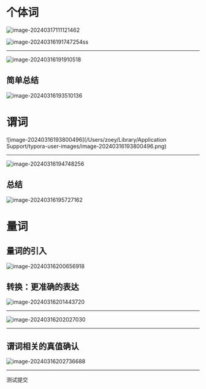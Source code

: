 # 个体词

![image-20240317111121462](/Users/zoey/Library/Application%20Support/typora-user-images/image-20240317111121462.png)

![image-20240316191747254](https://raw.githubusercontent.com/zhangyinyuan/public-img/master/image-20240316191747254.png)ss

---

![image-20240316191910518](/Users/zoey/Library/Application%20Support/typora-user-images/image-20240316191910518.png)

## 简单总结

![image-20240316193510136](https://raw.githubusercontent.com/zhangyinyuan/public-img/master/image-20240316193510136.png)

# 谓词

![image-20240316193800496](/Users/zoey/Library/Application Support/typora-user-images/image-20240316193800496.png)

---

![image-20240316194748256](https://raw.githubusercontent.com/zhangyinyuan/public-img/master/image-20240316194748256.png)

##  总结

![image-20240316195727162](https://raw.githubusercontent.com/zhangyinyuan/public-img/master/image-20240316195727162.png)

# 量词

## 量词的引入

![image-20240316200656918](https://raw.githubusercontent.com/zhangyinyuan/public-img/master/image-20240316200656918.png)

## 转换：更准确的表达

![image-20240316201443720](https://raw.githubusercontent.com/zhangyinyuan/public-img/master/image-20240316201443720.png)

---

![image-20240316202027030](https://raw.githubusercontent.com/zhangyinyuan/public-img/master/image-20240316202027030.png)

---

## 谓词相关的真值确认

![image-20240316202736688](https://raw.githubusercontent.com/zhangyinyuan/public-img/master/image-20240316202736688.png)

---



测试提交

